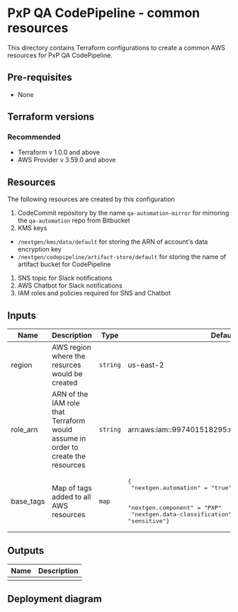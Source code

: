 # PxP QA CodePipeline - common resources
This directory contains Terraform configurations to create a common AWS resources for PxP QA CodePipeline.

## Pre-requisites
- None

## Terraform versions
### Recommended
- Terraform v 1.0.0 and above  
- AWS Provider v 3.59.0 and above

## Resources
The following resources are created by this configuration
1. CodeCommit repository by the name `qa-automation-mirror` for mirroring the `qa-automation` repo from Bitbucket
1. KMS keys
  - `/nextgen/kms/data/default` for storing the ARN of account's data encryption key
  - `/nextgen/codepipeline/artifact-store/default` for storing the name of artifact bucket for CodePipeline
1. SNS topic for Slack notifications
1. AWS Chatbot for Slack notifications
1. IAM roles and policies required for SNS and Chatbot

## Inputs
| Name | Description | Type | Default | Required |
|---|---|---|---|:--------:|
| region | AWS region where the resurces would be created | `string` | us-east-2 | no |
| role_arn | ARN of the IAM role that Terraform would assume in order to create the resources | `string` | arn:aws:iam::997401518295:role/NextGenAdminAccess | no |
| base_tags | Map of tags added to all AWS resources | `map` | <pre>{<br>  "nextgen.automation"            = "true"<br>  <br>  "nextgen.component"            = "PXP"<br>  "nextgen.data-classification"   = "sensitive"}</pre> | no |

## Outputs
| Name | Description |
|---|---|
|  |  |

## Deployment diagram

